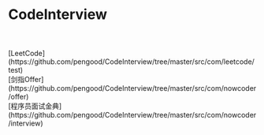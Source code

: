 # CodeInterview
<br>
<br>
[LeetCode](https://github.com/pengood/CodeInterview/tree/master/src/com/leetcode/test)
<br>
[剑指Offer](https://github.com/pengood/CodeInterview/tree/master/src/com/nowcoder/offer)
<br>
[程序员面试金典](https://github.com/pengood/CodeInterview/tree/master/src/com/nowcoder/interview)
<br>
